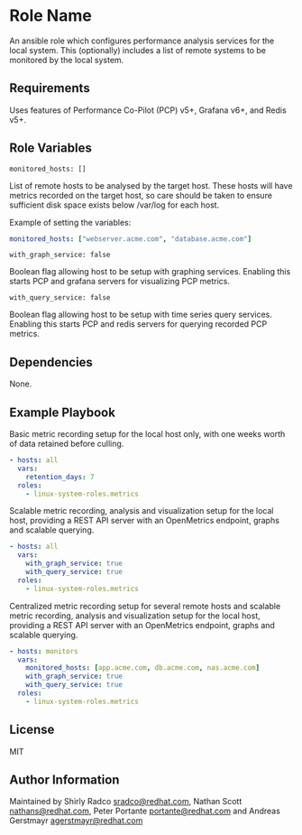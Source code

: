 # Role Name

An ansible role which configures performance analysis services for the local
system.  This (optionally) includes a list of remote systems to be monitored
by the local system.

## Requirements

Uses features of Performance Co-Pilot (PCP) v5+, Grafana v6+, and Redis v5+.

## Role Variables

    monitored_hosts: []

List of remote hosts to be analysed by the target host.
These hosts will have metrics recorded on the target host, so care should be
taken to ensure sufficient disk space exists below /var/log for each host.

Example of setting the variables:

```yaml
monitored_hosts: ["webserver.acme.com", "database.acme.com"]
```

    with_graph_service: false

Boolean flag allowing host to be setup with graphing services.
Enabling this starts PCP and grafana servers for visualizing PCP metrics.

    with_query_service: false

Boolean flag allowing host to be setup with time series query services.
Enabling this starts PCP and redis servers for querying recorded PCP metrics.

## Dependencies

None.

## Example Playbook

Basic metric recording setup for the local host only, with one
weeks worth of data retained before culling.

```yaml
- hosts: all
  vars:
    retention_days: 7
  roles:
    - linux-system-roles.metrics
```

Scalable metric recording, analysis and visualization setup for
the local host, providing a REST API server with an OpenMetrics
endpoint, graphs and scalable querying.

```yaml
- hosts: all
  vars:
    with_graph_service: true
    with_query_service: true
  roles:
    - linux-system-roles.metrics
```

Centralized metric recording setup for several remote hosts and
scalable metric recording, analysis and visualization setup for
the local host, providing a REST API server with an OpenMetrics
endpoint, graphs and scalable querying.

```yaml
- hosts: monitors
  vars:
    monitored_hosts: [app.acme.com, db.acme.com, nas.acme.com]
    with_graph_service: true
    with_query_service: true
  roles:
    - linux-system-roles.metrics
```


## License

MIT

## Author Information

Maintained by Shirly Radco <sradco@redhat.com>, Nathan Scott <nathans@redhat.com>,
Peter Portante <portante@redhat.com> and Andreas Gerstmayr <agerstmayr@redhat.com>
